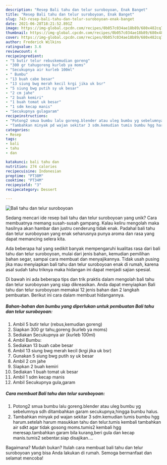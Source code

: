 ```yaml
---
description: "Resep Bali tahu dan telur suroboyoan, Enak Banget"
title: "Resep Bali tahu dan telur suroboyoan, Enak Banget"
slug: 743-resep-bali-tahu-dan-telur-suroboyoan-enak-banget
date: 2021-06-28T18:21:52.891Z
image: https://img-global.cpcdn.com/recipes/0b057c034ae18b89/680x482cq70/bali-tahu-dan-telur-suroboyoan-foto-resep-utama.jpg
thumbnail: https://img-global.cpcdn.com/recipes/0b057c034ae18b89/680x482cq70/bali-tahu-dan-telur-suroboyoan-foto-resep-utama.jpg
cover: https://img-global.cpcdn.com/recipes/0b057c034ae18b89/680x482cq70/bali-tahu-dan-telur-suroboyoan-foto-resep-utama.jpg
author: Frederick Wilkins
ratingvalue: 3.6
reviewcount: 4
recipeingredient:
- "5 butir telur rebuskemudian goreng"
- "300 gr tahugoreng kurleb ya moms"
- "Secukupnya air kurleb 100ml"
- " Bumbu"
- "13 buah cabe besar"
- "13 siung bwg merah kecil krgi jika uk bsr"
- "5 siung bwg putih sy uk besar"
- "2 cm jahe"
- "2 buah kemiri"
- "1 buah tomat uk besar"
- "1 sdm kecap manis"
- "Secukupnya gulagaram"
recipeinstructions:
- "Potong2 smua bumbu lalu goreng.blender atau uleg bumbu yg sebelumnya sdh ditambahkan garam secukupnya,hingga bumbu halus."
- "Tambahkan minyak pd wajan sekitar 3 sdm.kemudian tumis bumbu hgg harum.setelah harum masukkan tahu dan telur.tumis kembali tambahkan air sdkt agar tidak gosong moms.tumis2 kembali hgg meresap.tambahkan garam bila kurang,beri gula dan kecap manis.tumis2 sebentar.siap disajikan...."
categories:
- Resep
tags:
- bali
- tahu
- dan

katakunci: bali tahu dan 
nutrition: 274 calories
recipecuisine: Indonesian
preptime: "PT38M"
cooktime: "PT34M"
recipeyield: "3"
recipecategory: Dessert

---
```



![Bali tahu dan telur suroboyoan](https://img-global.cpcdn.com/recipes/0b057c034ae18b89/680x482cq70/bali-tahu-dan-telur-suroboyoan-foto-resep-utama.jpg)

Sedang mencari ide resep bali tahu dan telur suroboyoan yang unik? Cara membuatnya memang susah-susah gampang. Kalau keliru mengolah maka hasilnya akan hambar dan justru cenderung tidak enak. Padahal bali tahu dan telur suroboyoan yang enak seharusnya punya aroma dan rasa yang dapat memancing selera kita.

Ada beberapa hal yang sedikit banyak mempengaruhi kualitas rasa dari bali tahu dan telur suroboyoan, mulai dari jenis bahan, kemudian pemilihan bahan segar, sampai cara membuat dan menyajikannya. Tidak usah pusing jika mau menyiapkan bali tahu dan telur suroboyoan enak di rumah, karena asal sudah tahu triknya maka hidangan ini dapat menjadi sajian spesial.




Di bawah ini ada beberapa tips dan trik praktis dalam mengolah bali tahu dan telur suroboyoan yang siap dikreasikan. Anda dapat menyiapkan Bali tahu dan telur suroboyoan memakai 12 jenis bahan dan 2 langkah pembuatan. Berikut ini cara dalam membuat hidangannya.

<!--inarticleads1-->

##### Bahan-bahan dan bumbu yang diperlukan untuk pembuatan Bali tahu dan telur suroboyoan:

1. Ambil 5 butir telur (rebus,kemudian goreng)
1. Siapkan 300 gr tahu,goreng (kurleb ya moms)
1. Sediakan Secukupnya air (kurleb 100ml)
1. Ambil  Bumbu:
1. Sediakan 13 buah cabe besar
1. Ambil 13 siung bwg merah kecil (krgi jika uk bsr)
1. Gunakan 5 siung bwg putih sy uk besar
1. Ambil 2 cm jahe
1. Siapkan 2 buah kemiri
1. Sediakan 1 buah tomat uk besar
1. Ambil 1 sdm kecap manis
1. Ambil Secukupnya gula,garam




<!--inarticleads2-->

##### Cara membuat Bali tahu dan telur suroboyoan:

1. Potong2 smua bumbu lalu goreng.blender atau uleg bumbu yg sebelumnya sdh ditambahkan garam secukupnya,hingga bumbu halus.
1. Tambahkan minyak pd wajan sekitar 3 sdm.kemudian tumis bumbu hgg harum.setelah harum masukkan tahu dan telur.tumis kembali tambahkan air sdkt agar tidak gosong moms.tumis2 kembali hgg meresap.tambahkan garam bila kurang,beri gula dan kecap manis.tumis2 sebentar.siap disajikan....




Bagaimana? Mudah bukan? Itulah cara membuat bali tahu dan telur suroboyoan yang bisa Anda lakukan di rumah. Semoga bermanfaat dan selamat mencoba!
